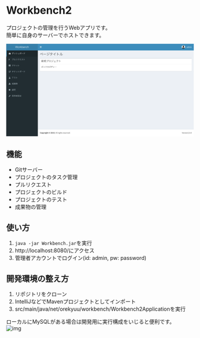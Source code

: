 # Workbench2  
プロジェクトの管理を行うWebアプリです。  
簡単に自身のサーバーでホストできます。  

![img](img/screenshot.png)  

## 機能  
- Gitサーバー
- プロジェクトのタスク管理
- プルリクエスト
- プロジェクトのビルド
- プロジェクトのテスト
- 成果物の管理

## 使い方  
1. `java -jar Workbench.jar`を実行
1. http://localhost:8080/にアクセス
1. 管理者アカウントでログイン(id: admin, pw: password)

## 開発環境の整え方  
1. リポジトリをクローン
1. IntelliJなどでMavenプロジェクトとしてインポート
1. src/main/java/net/orekyuu/workbench/Workbench2Applicationを実行
  
ローカルにMySQLがある場合は開発用に実行構成をいじると便利です。  
![img](img/dev-settings.png)

